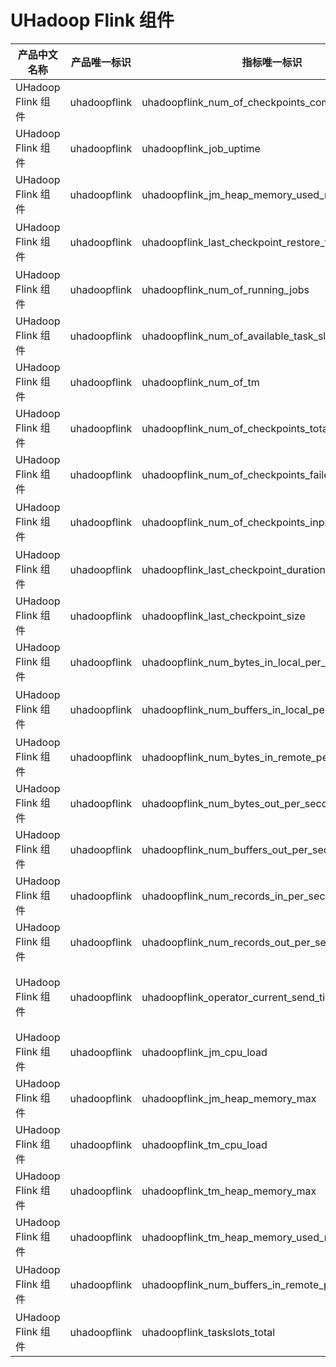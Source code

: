 # UHadoop Flink 组件

| 产品中文名称       | 产品唯一标识 | 指标唯一标识                                      | 指标中文名                            | 单位    | 备注 |
| ------------------ | ------------ | ------------------------------------------------- | ------------------------------------- | ------- | ---- |
| UHadoop Flink 组件 | uhadoopflink | uhadoopflink_num_of_checkpoints_completed_per_min | 每分钟完成的检查点数目                | 个/min  |      |
| UHadoop Flink 组件 | uhadoopflink | uhadoopflink_job_uptime                           | Job已运行的时间                       | 秒      |      |
| UHadoop Flink 组件 | uhadoopflink | uhadoopflink_jm_heap_memory_used_ratio            | JM的堆内存使用率                      | %       |      |
| UHadoop Flink 组件 | uhadoopflink | uhadoopflink_last_checkpoint_restore_timestamp    | 协调器上恢复最后一个检查点的时间戳    |         |      |
| UHadoop Flink 组件 | uhadoopflink | uhadoopflink_num_of_running_jobs                  | 正在运行的job数量                     | 个      |      |
| UHadoop Flink 组件 | uhadoopflink | uhadoopflink_num_of_available_task_slots          | 当前空闲的任务槽数量                  | 个      |      |
| UHadoop Flink 组件 | uhadoopflink | uhadoopflink_num_of_tm                            | 已注册的taskmanager数量               | 个      |      |
| UHadoop Flink 组件 | uhadoopflink | uhadoopflink_num_of_checkpoints_total_per_min     | 每分钟检查点数量总数                  | 个/min  |      |
| UHadoop Flink 组件 | uhadoopflink | uhadoopflink_num_of_checkpoints_failed_per_min    | 每分钟失败的检查点数目                | 个/min  |      |
| UHadoop Flink 组件 | uhadoopflink | uhadoopflink_num_of_checkpoints_inprocess_per_min | 每分钟正在进行的检查点数目            | 个/min  |      |
| UHadoop Flink 组件 | uhadoopflink | uhadoopflink_last_checkpoint_duration             | 完成最新一个checkpoint所花费的时间    | 毫秒    |      |
| UHadoop Flink 组件 | uhadoopflink | uhadoopflink_last_checkpoint_size                 | 最新一个checkpoint大小                | MB      |      |
| UHadoop Flink 组件 | uhadoopflink | uhadoopflink_num_bytes_in_local_per_second        | 每秒本地文件读取字节数                | bytes/s |      |
| UHadoop Flink 组件 | uhadoopflink | uhadoopflink_num_buffers_in_local_per_second      | 每秒本地读取网络缓冲区数量            | 个/s    |      |
| UHadoop Flink 组件 | uhadoopflink | uhadoopflink_num_bytes_in_remote_per_second       | 每秒远端数据读取字节数                | bytes/s |      |
| UHadoop Flink 组件 | uhadoopflink | uhadoopflink_num_bytes_out_per_second             | 每秒发出字节数                        | bytes/s |      |
| UHadoop Flink 组件 | uhadoopflink | uhadoopflink_num_buffers_out_per_second           | 每秒发出网络缓冲区数量                | 个/s    |      |
| UHadoop Flink 组件 | uhadoopflink | uhadoopflink_num_records_in_per_second            | 每秒接收记录数                        | 个/s    |      |
| UHadoop Flink 组件 | uhadoopflink | uhadoopflink_num_records_out_per_second           | 每秒发出记录数                        | 个/s    |      |
| UHadoop Flink 组件 | uhadoopflink | uhadoopflink_operator_current_send_time           | 最后一个请求批次的1次往返所花费的时间 | 毫秒    |      |
| UHadoop Flink 组件 | uhadoopflink | uhadoopflink_jm_cpu_load                          | JMCPULoad                             | %       |      |
| UHadoop Flink 组件 | uhadoopflink | uhadoopflink_jm_heap_memory_max                   | JM可使用的最大堆内存                  | MB      |      |
| UHadoop Flink 组件 | uhadoopflink | uhadoopflink_tm_cpu_load                          | TMCPULoad                             | %       |      |
| UHadoop Flink 组件 | uhadoopflink | uhadoopflink_tm_heap_memory_max                   | TM的可使用的最大堆内存                | MB      |      |
| UHadoop Flink 组件 | uhadoopflink | uhadoopflink_tm_heap_memory_used_ratio            | TM的堆内存使用率                      | %       |      |
| UHadoop Flink 组件 | uhadoopflink | uhadoopflink_num_buffers_in_remote_per_second     | 每秒远端读取网络缓冲区数量            | 个/s    |      |
| UHadoop Flink 组件 | uhadoopflink | uhadoopflink_taskslots_total                      | 任务槽总数                            | 个      |      |